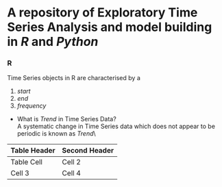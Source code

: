 # A repository of Exploratory Time Series Analysis and model building in *R* and *Python* 

### R

Time Series objects in R are characterised by a 
1. *start*
2. *end*
3. *frequency*

* What is *Trend* in Time Series Data?\
A systematic change in Time Series data which does not appear to be periodic is known as *Trend*\


Table Header  | Second Header
------------- | -------------
Table Cell    | Cell 2
Cell 3        | Cell 4